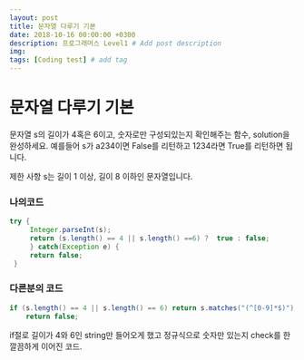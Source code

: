 ```yaml
---
layout: post
title: 문자열 다루기 기본
date: 2018-10-16 00:00:00 +0300
description: 프로그래머스 Level1 # Add post description
img: 
tags: [Coding test] # add tag
---
```



# 문자열 다루기 기본
문자열 s의 길이가 4혹은 6이고, 숫자로만 구성되있는지 확인해주는 함수, solution을 완성하세요.
예를들어 s가 a234이면 False를 리턴하고 1234라면 True를 리턴하면 됩니다.

제한 사항
s는 길이 1 이상, 길이 8 이하인 문자열입니다.

### 나의코드
~~~java
try {
     Integer.parseInt(s);
     return (s.length() == 4 || s.length() ==6) ?  true : false;
     } catch(Exception e) {
     return false;
 }
~~~
### 다른분의 코드
~~~java
if (s.length() == 4 || s.length() == 6) return s.matches("(^[0-9]*$)");
    return false;
~~~
if절로 길이가 4와 6인 string만 들어오게 했고 정규식으로 숫자만 있는지 check를 한
깔끔하게 이어진 코드.
